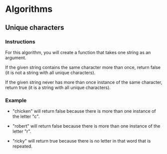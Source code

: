 # Algorithms

## Unique characters

### Instructions

For this algorithm, you will create a function that takes one string as an argument.

If the given string contains the same character more than once, return false (it is not a string with all unique characters).

If the given string never has more than once instance of the same character, return true (it is a string with all unique characters).

### Example
- "chicken" will return false because there is more than one instance of the letter "c".

- "robert" will return false because there is more than one instance of the letter "r".

- "ricky" will return true because there is no letter in that word that is repeated.